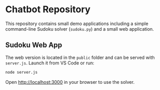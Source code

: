 # Chatbot Repository

This repository contains small demo applications including a simple
command-line Sudoku solver (`sudoku.py`) and a small web application.

## Sudoku Web App

The web version is located in the `public` folder and can be served with
`server.js`. Launch it from VS Code or run:

```bash
node server.js
```

Open <http://localhost:3000> in your browser to use the solver.
